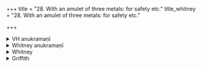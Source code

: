 +++
title = "28. With an amulet of three metals: for safety etc."
title_whitney = "28. With an amulet of three metals: for safety etc."

+++

<details><summary>VH anukramaṇī</summary>

दीर्घायुः।  
१-१४ अथर्वा। त्रिवृत्, अग्न्यादयः। त्रिष्टुप्, ६ पञ्चपदातिशक्वरी, ७,९-१०,१२ ककुम्मत्यनुष्टुप् १३ पुरउष्णिक्।
</details>

<details><summary>Whitney anukramaṇī</summary>

[Atharvan.—caturdaśarcam. trivṛddevatyam (agnyādīn mantroktān devān samprārthya trivṛtam astāut). trāiṣṭubham: 6. 5-p. atiśakvarī; 7, 9, 10, 12. kakummatyanuṣṭubh; 13. purauṣṇih.]
</details>



<details><summary>Whitney</summary>

### Comment
⌊The second half of 1 is prose.⌋ Found also (except vs. 2 and vss. 12-14) in Pāipp. ii. Used by Kāuś. twice, in company with i. 9 and i. 35, in a ceremony (11. 19) for obtaining one's desires and in one (52. 20) for winning splendor; and vss. i, 12-14 in one (58. 10, 11) for gaining length of life.


### Translations
Translated: Ludwig, p. 387; Griffith, i. 234; Weber, xviii. 271.
</details>

<details><summary>Griffith</summary>

A charm to ensure general protection and prosperity
</details>
